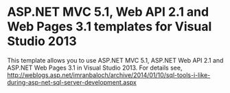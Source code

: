 ASP.NET MVC 5.1, Web API 2.1 and Web Pages 3.1 templates for Visual Studio 2013
===============================================================================

This template allows you to use ASP.NET MVC 5.1, ASP.NET Web API 2.1 and ASP.NET Web Pages 3.1 in Visual Studio 2013. For details see, http://weblogs.asp.net/imranbaloch/archive/2014/01/10/sql-tools-i-like-during-asp-net-sql-server-development.aspx

